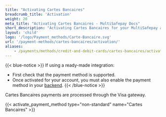 ```yaml
---
title: "Activating Cartes Bancaires"
breadcrumb_title: 'Activation'
weight: 20
meta_title: "Activating Cartes Bancaires - MultiSafepay Docs"
short_description: "Activating Cartes Bancaires for your MultiSafepay account"
layout: 'child'
logo: '/logo/Payment_methods/Carte-Bancaire.svg'
url: '/payment-methods/cartes-bancaires/activation/'
aliases:
    - /payments/methods/credit-and-debit-cards/cartes-bancaires/activation/
---
```


{{< blue-notice >}} If using a ready-made integration: 

- First check that the payment method is supported. 
- Once activated for your account, you must also enable the payment method in your [backend](/glossaries/multisafepay-glossary/#backend).  {{< /blue-notice >}}

Cartes Bancaires payments are processed through the Visa gateway.

{{< activate_payment_method type="non-standard" name="Cartes Bancaires" >}}